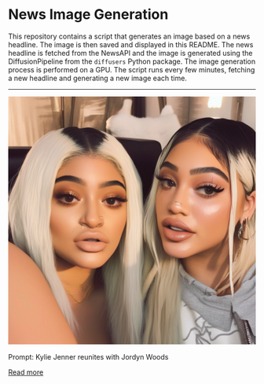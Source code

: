 # News Image Generation
This repository contains a script that generates an image based on a news headline. The image is then saved and displayed in this README.
The news headline is fetched from the NewsAPI and the image is generated using the DiffusionPipeline from the `diffusers` Python package. The image generation process is performed on a GPU.
The script runs every few minutes, fetching a new headline and generating a new image each time.

---

![Generated Image](image.png)

Prompt: Kylie Jenner reunites with Jordyn Woods

[Read more](https://www.cnn.com/2023/07/17/entertainment/kylie-jenner-jordyn-woods/index.html)